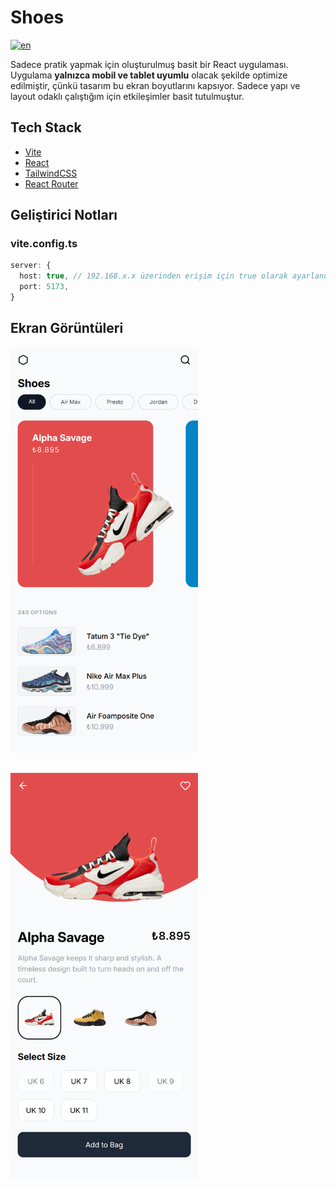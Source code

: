 # Shoes

[![en](https://img.shields.io/badge/lang-en-red.svg)](https://github.com/emirhansirkeci/shoe/blob/main/README.md)

Sadece pratik yapmak için oluşturulmuş basit bir React uygulaması. Uygulama **yalnızca mobil ve tablet uyumlu** olacak şekilde optimize edilmiştir, çünkü tasarım bu ekran boyutlarını kapsıyor. Sadece yapı ve layout odaklı çalıştığım için etkileşimler basit tutulmuştur.

## Tech Stack

- [Vite](https://vitejs.dev/)
- [React](https://react.dev/)
- [TailwindCSS](https://tailwindcss.com/)
- [React Router](https://reactrouter.com/)

## Geliştirici Notları

### vite.config.ts

```ts
server: {
  host: true, // 192.168.x.x üzerinden erişim için true olarak ayarlandı, gerektiğinde kendi ortamınıza göre değiştirin
  port: 5173,
}
```

## Ekran Görüntüleri

<div style="display: flex; gap: 32px; flex-wrap: wrap;">
  <img src="public/screenshots/home-page.png" alt="Home Page" width="300"/>
  <img src="public/screenshots/details-page.png" alt="Details Page" width="300"/>
</div>
